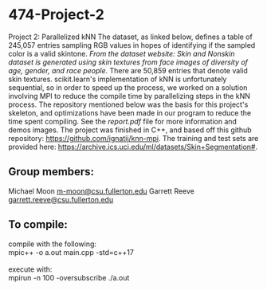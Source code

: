 # 474-Project-2
Project 2: Parallelized kNN
The dataset, as linked below, defines a table of 245,057 entries sampling RGB values in hopes of identifying if the sampled color is a valid skintone.
*From the dataset website: Skin and Nonskin dataset is generated using skin textures from face images of diversity of age, gender, and race people.*
There are 50,859 entries that denote valid skin textures.
scikit.learn's implementation of kNN is unfortunately sequential, so in order to speed up the process, we worked on a solution involving MPI to reduce the compile time by parallelizing steps in the kNN process. The repository mentioned below was the basis for this project's skeleton, and optimizations have been made in our program to reduce the time spent compiling. See the *report.pdf* file for more information and demos images.
The project was finished in C++, and based off this github repository: https://github.com/ignatij/knn-mpi.
The training and test sets are provided here: https://archive.ics.uci.edu/ml/datasets/Skin+Segmentation#.

## Group members:
Michael Moon m-moon@csu.fullerton.edu
Garrett Reeve garrett.reeve@csu.fullerton.edu

## To compile:
compile with the following:</br>
mpic++ -o a.out main.cpp -std=c++17
</br></br>
execute with:</br>
mpirun -n 100 -oversubscribe ./a.out
